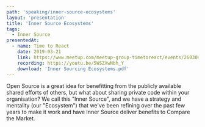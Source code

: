 ```yaml
---
path: 'speaking/inner-source-ecosystems'
layout: 'presentation'
title: 'Inner Source Ecosystems'
tags:
  - Inner Source
presentedAt:
  - name: Time to React
    date: 2019-03-21
    link: https://www.meetup.com/meetup-group-timetoreact/events/260304925/
    recording: https://youtu.be/5WSZXwNbh_Y
    download: 'Inner Sourcing Ecosystems.pdf'
---
```


Open Source is a great idea for benefitting from the publicly available shared efforts of others, but what about sharing private code within your organisation? We call this "Inner Source", and we have a strategy and mentality (our "Ecosystem") that we've been refining over the past few years to make it work and have Inner Source deliver benefits to Compare the Market.
